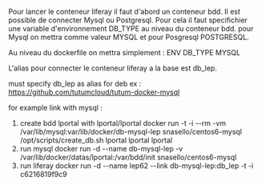 Pour lancer le conteneur liferay il faut d'abord un conteneur bdd.
Il est possible de connecter Mysql ou Postgresql. Pour cela il faut specifichier une variable d'environnement DB_TYPE au niveau du conteneur bdd.
pour Mysql on mettra comme valeur MYSQL et pour Posgresql POSTGRESQL.

Au niveau du dockerfile on mettra simplement : 
ENV DB_TYPE MYSQL

L'alias pour connecter le conteneur liferay a la base est db_lep.


must specify db_lep as alias for deb
ex : https://github.com/tutumcloud/tutum-docker-mysql

for example link with mysql :
1. create bdd lportal with lportal/lportal
docker run -t -i --rm -vm /var/lib/mysql:var/lib/docker/db-mysql-lep snasello/centos6-mysql /opt/scripts/create_db.sh lportal lportal lportal
2. run mysql
docker run -d --name db-mysql-lep -v /var/lib/docker/datas/lportal:/var/bdd/init snasello/centos6-mysql
3. run liferay
docker run -d --name lep62 --link db-mysql-lep:db_lep -t -i c6216819f9c9

